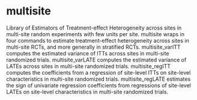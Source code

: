 # multisite
Library of Estimators of Treatment-effect Heterogeneity across sites in multi-site random experiments with few units per site.
multisite wraps in four commands to estimate treatment-effect heterogeneity across sites in multi-site RCTs, and more generally in stratified RCTs.
multisite_varITT computes the estimated variance of ITTs across sites in multi-site randomized trials.
multisite_varLATE computes the estimated variance of LATEs across sites in multi-site randomized trials.
multisite_regITT computes the coefficients from a regression of site-level ITTs on site-level characteristics in multi-site randomized trials.
multisite_regLATE estimates the sign of univariate regression coefficients from regressions of site-level LATEs on site-level characteristics in multi-site randomized trials.
